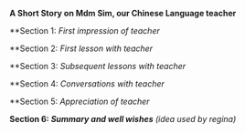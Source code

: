 **A Short Story on Mdm Sim, our Chinese Language teacher**

**Section 1: _First impression of teacher_

**Section 2: _First lesson with teacher_

**Section 3: _Subsequent lessons with teacher_

**Section 4: _Conversations with teacher_

**Section 5: _Appreciation of teacher_

**Section 6: _Summary and well wishes_**
_(idea used by regina)_
